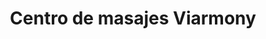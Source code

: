 ---
title: "Centro de masajes Viarmony"
url: /catarroja/centro-de-masajes-viarmony/
shop: Massage
---